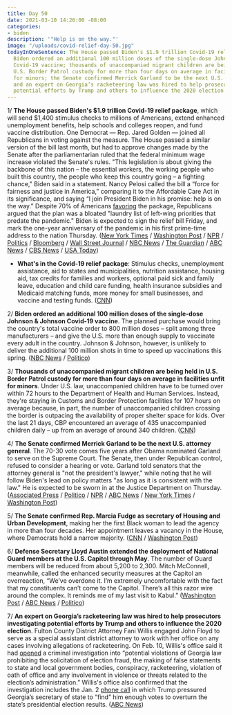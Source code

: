 ```yaml
---
title: Day 50
date: 2021-03-10 14:26:00 -08:00
categories:
- biden
description: '"Help is on the way."'
image: "/uploads/covid-relief-day-50.jpg"
todayInOneSentence: The House passed Biden's $1.9 trillion Covid-19 relief package;
  Biden ordered an additional 100 million doses of the single-dose Johnson & Johnson
  Covid-19 vaccine; thousands of unaccompanied migrant children are being held in
  U.S. Border Patrol custody for more than four days on average in facilities unfit
  for minors; the Senate confirmed Merrick Garland to be the next U.S. attorney general;
  and an expert on Georgia’s racketeering law was hired to help prosecutors investigating
  potential efforts by Trump and others to influence the 2020 election.
---
```


1/ **The House passed Biden's $1.9 trillion Covid-19 relief package**, which will send $1,400 stimulus checks to millions of Americans, extend enhanced unemployment benefits, help schools and colleges reopen, and fund vaccine distribution. One Democrat — Rep. Jared Golden — joined all Republicans in voting against the measure. The House passed a similar version of the bill last month, but had to approve changes made by the Senate after the parliamentarian ruled that the federal minimum wage increase violated the Senate's rules. "This legislation is about giving the backbone of this nation – the essential workers, the working people who built this country, the people who keep this country going – a fighting chance," Biden said in a statement. Nancy Pelosi called the bill a “force for fairness and justice in America,” comparing it to the Affordable Care Act in its significance, and saying “I join President Biden in his promise: help is on the way.” Despite 70% of Americans [favoring](https://www.pewresearch.org/politics/2021/03/09/broad-public-support-for-coronavirus-aid-package-just-a-third-say-it-spends-too-much/) the package, Republicans argued that the plan was a bloated "laundry list of left-wing priorities that predate the pandemic." Biden is expected to sign the relief bill Friday, and mark the one-year anniversary of the pandemic in his first prime-time address to the nation Thursday. ([New York Times](https://www.nytimes.com/2021/03/10/us/stimulus-vote.html) / [Washington Post](https://www.washingtonpost.com/us-policy/2021/03/10/house-stimulus-biden-covid-relief-checks/) / [NPR](https://www.npr.org/2021/03/10/975030323/house-gives-final-approval-to-1-9-trillion-covid-19-relief-package) / [Politics](https://www.politico.com/news/2021/03/10/house-final-passage-wednesday-covid-aid-plan-475047) / [Bloomberg](https://www.bloomberg.com/news/articles/2021-03-10/house-sends-stimulus-bill-to-biden-checks-to-u-s-pocketbooks?sref=MIBMEEoj) / [Wall Street Journal](https://www.wsj.com/articles/house-set-to-approve-covid-19-relief-bill-11615372203) / [NBC News](https://www.nbcnews.com/politics/congress/house-set-pass-1-9t-covid-relief-bill-handing-biden-n1260393) / [The Guardian](https://www.theguardian.com/us-news/2021/mar/10/covid-us-house-biden-coronavirus-relief-stimulus) / [ABC News](https://abcnews.go.com/Politics/house-democrats-pass-19-trillion-covid-19-relief/story?id=76327205) / [CBS News](https://www.cbsnews.com/news/covid-relief-bill-american-rescue-plan-passes-house-biden/) / [USA Today](https://www.usatoday.com/story/news/politics/2021/03/10/covid-stimulus-bill-passes-house-heads-joe-biden-signature/4622954001/))

* **What's in the Covid-19 relief package**: Stimulus checks, unemployment assistance, aid to states and municipalities, nutrition assistance, housing aid, tax credits for families and workers, optional paid sick and family leave, education and child care funding, health insurance subsidies and Medicaid matching funds, more money for small businesses, and vaccine and testing funds. ([CNN](https://www.cnn.com/2021/03/10/politics/whats-in-the-covid-relief-bill/index.html))

2/ **Biden ordered an additional 100 million doses of the single-dose Johnson & Johnson Covid-19 vaccine**. The planned purchase would bring the country's total vaccine order to 800 million doses – split among three manufacturers – and give the U.S. more than enough supply to vaccinate every adult in the country. Johnson & Johnson, however, is unlikely to deliver the additional 100 million shots in time to speed up vaccinations this spring. ([NBC News](https://www.nbcnews.com/politics/white-house/biden-announce-deal-additional-100-million-johnson-johnson-covid-vaccine-n1260408) / [Politico](https://www.politico.com/news/2021/03/10/biden-100-million-doses-johnson-johnson-vaccine-475054))

3/ **Thousands of unaccompanied migrant children are being held in U.S. Border Patrol custody for more than four days on average in facilities unfit for minors**. Under U.S. law, unaccompanied children have to be turned over within 72 hours to the Department of Health and Human Services. Instead, they're staying in Customs and Border Protection facilities for 107 hours on average because, in part, the number of unaccompanied children crossing the border is outpacing the availability of proper shelter space for kids. Over the last 21 days, CBP encountered an average of 435 unaccompanied children daily – up from an average of around 340 children. ([CNN](https://www.cnn.com/2021/03/10/politics/migrant-children-border-patrol/index.html))

4/ **The Senate confirmed Merrick Garland to be the next U.S. attorney general**. The 70-30 vote comes five years after Obama nominated Garland to serve on the Supreme Court. The Senate, then under Republican control, refused to consider a hearing or vote. Garland told senators that the attorney general is "not the president's lawyer," while noting that he will follow Biden's lead on policy matters "as long as it is consistent with the law." He is expected to be sworn in at the Justice Department on Thursday. ([Associated Press](https://apnews.com/article/merrick-garland-confirmed-us-attorney-general-47319bb0337f4d7344d0cffaead37374) / [Politico](https://www.npr.org/2021/03/10/972570212/garland-confirmed-as-attorney-general-5-years-after-thwarted-supreme-court-bid) / [NPR](https://www.npr.org/2021/03/10/972570212/garland-confirmed-as-attorney-general-5-years-after-thwarted-supreme-court-bid) / [ABC News](https://abcnews.go.com/Politics/merrick-garland-confirmed-attorney-general/story?id=76350913) / [New York Times](https://www.nytimes.com/2021/03/10/us/politics/merrick-garland-attorney-general-confirmation.html) / [Washington Post](https://www.washingtonpost.com/national-security/merrick-garland-confirmation-vote/2021/03/10/2ff813a0-80fc-11eb-81db-b02f0398f49a_story.html))

5/ **The Senate confirmed Rep. Marcia Fudge as secretary of Housing and Urban Development**, making her the first Black woman to lead the agency in more than four decades. Her appointment leaves a vacancy in the House, where Democrats hold a narrow majority. ([CNN](https://www.cnn.com/2021/03/10/politics/marcia-fudge-confirmed-hud-secretary/) / [Washington Post](https://www.washingtonpost.com/business/2021/03/10/hud-secretary-marcia-fudge-confirmation/))

6/ **Defense Secretary Lloyd Austin extended the deployment of National Guard members at the U.S. Capitol through May**. The number of Guard members will be reduced from about 5,200 to 2,300. Mitch McConnell, meanwhile, called the enhanced security measures at the Capitol an overreaction, “We’ve overdone it. I’m extremely uncomfortable with the fact that my constituents can’t come to the Capitol. There’s all this razor wire around the complex. It reminds me of my last visit to Kabul.” ([Washington Post](https://www.washingtonpost.com/national-security/2021/03/09/pentagon-chief-approves-request-extend-national-guard-protection-capitol/) / [ABC News](https://abcnews.go.com/Politics/defense-secretary-extends-national-guard-mission-us-capitol/story?id=76353167) / [Politico](https://www.politico.com/news/2021/03/10/capitol-security-mitch-mcconnell-475123))

7/ **An expert on Georgia’s racketeering law was hired to help prosecutors investigating potential efforts by Trump and others to influence the 2020 election**. Fulton County District Attorney Fani Willis engaged John Floyd to serve as a special assistant district attorney to work with her office on any cases involving allegations of racketeering. On Feb. 10, Willis's office said it had [opened](https://whatthefuckjusthappenedtoday.com/2021/02/10/day-22/#2-georgia-prosecutors-opened-a-crimi) a criminal investigation into “potential violations of Georgia law prohibiting the solicitation of election fraud, the making of false statements to state and local government bodies, conspiracy, racketeering, violation of oath of office and any involvement in violence or threats related to the election’s administration.” Willis's office also confirmed that the investigation includes the Jan. 2 [phone call](https://whatthefuckjusthappenedtoday.com/2021/01/04/day-1446/#1-trump-pressured-georgia%E2%80%99s-secretar) in which Trump pressured Georgia’s secretary of state to “find” him enough votes to overturn the state’s presidential election results.  ([ABC News](https://abcnews.go.com/Politics/wireStory/rico-expert-hired-prosecutor-investigating-trump-call-76365315))


